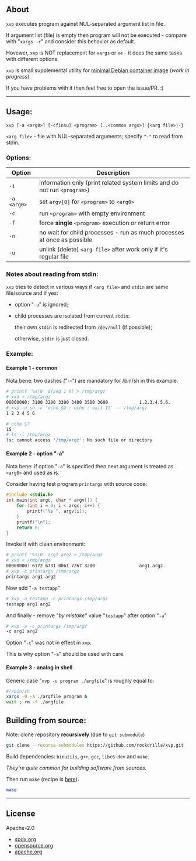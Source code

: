 ## About

`xvp` executes program against NUL-separated argument list in file.

If argument list (file) is empty then program will not be executed - compare with "`xargs -r`" and consider this behavior as default.

Hovewer, `xvp` is NOT replacement for `xargs` or `xe` - it does the same tasks with different options.

`xvp` is small supplemental utility for [minimal Debian container image](https://github.com/rockdrilla/docker-debian) (*work in progress*).

If you have problems with it then feel free to open the issue/PR. :)

---

## Usage:

`xvp [-a <arg0>] [-cfinsu] <program> [..<common args>] {<arg file>|-}`

`<arg file>` - file with NUL-separated arguments; specify `"-"` to read from stdin.

### Options:

| Option       | Description                                                               |
| ------       | ------------------------------------------------------------------------- |
|  `-i`        | information only (print related system limits and do not run `<program>`) |
|  `-a <arg0>` | set `argv[0]` for `<program>` to `<arg0>`                                 |
|  `-c`        | run `<program>` with empty environment                                    |
|  `-f`        | force **single** `<program>` execution or return error                    |
|  `-n`        | no wait for child processes - run as much processes at once as possible   |
|  `-u`        | unlink (delete) `<arg file>` after work only if it's regular file         |

### Notes about reading from stdin:

`xvp` tries to detect in various ways if `<arg file>` and `stdin` are same file/source and if yes:

- option "`-u`" is ignored;

- child processes are isolated from current `stdin`:

  their own `stdin` is redirected from `/dev/null` (if possible);

  otherwise, `stdin` is just closed.

### Example:

#### Example 1 - common

Nota bene: two dashes ("--") are mandatory for /bin/sh in this example.

```sh
# printf '%s\0' $(seq 1 6) > /tmp/argz
# xxd < /tmp/argz
00000000: 3100 3200 3300 3400 3500 3600            1.2.3.4.5.6.
# xvp -u sh -c 'echo $@ ; echo ; exit 15' -- /tmp/argz
1 2 3 4 5 6

# echo $?
15
# ls -l /tmp/argz
ls: cannot access '/tmp/argz': No such file or directory
```

#### Example 2 - option "-a"

Nota bene: if option "`-a`" is specified then next argument is treated as `<arg0>` and used as is.

Consider having test program `printargs` with source code:

```c
#include <stdio.h>
int main(int argc, char * argv[]) {
    for (int i = 0; i < argc; i++) {
        printf("%s ", argv[i]);
    }
    printf("\n");
    return 0;
}
```

Invoke it with clean environment:

```sh
# printf '%s\0' arg1 arg2 > /tmp/argz
# xxd < /tmp/argz
00000000: 6172 6731 0061 7267 3200                 arg1.arg2.
# xvp -c printargs /tmp/argz
printargs arg1 arg2
```

Now add "`-a testapp`"

```sh
# xvp -a testapp -c printargs /tmp/argz
testapp arg1 arg2
```

And finally - remove "*by mistake*" value "`testapp`" after option "`-a`"

```sh
# xvp -a -c printargs /tmp/argz
-c arg1 arg2
```

Option "`-c`" was not in effect in `xvp`.

This is why option "`-a`" should be used with care.

#### Example 3 - analog in shell

Generic case "`xvp -u program ./argfile`" is roughly equal to:

```sh
#!/bin/sh
xargs -0 -a ./argfile program &
wait ; rm -f ./argfile
```

## Building from source:

Note: clone repository **recursively** (due to `git submodule`)

```sh
git clone --recurse-submodules https://github.com/rockdrilla/xvp.git
```

Build dependencies: `binutils`, `g++`, `gcc`, `libc6-dev` and `make`.

*They're quite common for building software from sources.*

Then run `make` (recipe is [here](Makefile)).

```sh
make
```

---

## License

Apache-2.0

- [spdx.org](https://spdx.org/licenses/Apache-2.0.html)
- [opensource.org](https://opensource.org/licenses/Apache-2.0)
- [apache.org](https://www.apache.org/licenses/LICENSE-2.0)
